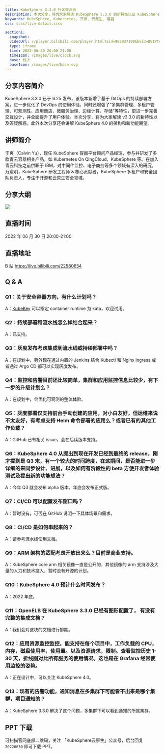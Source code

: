 ```yaml
---
title: KubeSphere 3.3.0 社区交流会
description: 本次分享，将为大家解读 KubeSphere 3.3.0 的新特性以及 KubeSphere 4.0 的架构和新功能展望。
keywords: KubeSphere, Kubernetes, 开源, 云原生, 容器
css: scss/live-detail.scss

section1:
  snapshot: 
  videoUrl: //player.bilibili.com/player.html?aid=982937180&bvid=BV1Yt4y187Lu&cid=760650754&page=1&high_quality=1
  type: iframe
  time: 2022-06-30 20:00-21:00
  timeIcon: /images/live/clock.svg
  base: 线上
  baseIcon: /images/live/base.svg
---
```

## 分享内容简介

KubeSphere 3.3.0 已于 6.25 发布，该版本新增了基于 GitOps 的持续部署方案，进一步优化了 DevOps 的使用体验。同时还增强了“多集群管理、多租户管理、可观测性、应用商店、微服务治理、边缘计算、存储”等特性，更进一步完善交互设计，并全面提升了用户体验。本次分享，将为大家解读 v3.3.0 的新特性以及答疑解惑。此外本次分享还会讲解 KubeSphere 4.0 的架构和新功能展望。
## 讲师简介

于爽（Calvin Yu），现任 KubeSphere 容器平台顾问产品经理，参与并研发了多款青云容器相关产品，如 Kubernetes On QingCloud，KubeSphere 等。在加入青云科技之前供职于 IBM，对中间件监控、电子商务等多个领域有深入的研究。
万宏明，KubeSphere 研发工程师 & 核心贡献者，KubeSphere 多租户和安全团队负责人，专注于开源和云原生安全领域。

## 分享大纲

![](https://pek3b.qingstor.com/kubesphere-community/images/kubesphere-v3.3.0-live.png)

## 直播时间

2022 年 06 月 30 日 20:00-21:00

## 直播地址

B 站  https://live.bilibili.com/22580654

## Q & A

### Q1：关于安全容器方向，有什么计划吗？

A：[KubeKey](https://github.com/kubesphere/kubekey) 可以指定 container runtime 为 kata，欢迎试用。

### Q2：持续部署和流水线怎么样结合起来？

A：已支持。

### Q3：灰度发布考虑集成到流水线或持续部署中吗？

A：在规划中，另外现在通过内置的 Jenkins 结合 Kubectl 和 Nginx Ingress 或者通过 Argo CD 都可以实现灰度发布。

### Q4：监控和告警目前还比较简单，集群和应用监控信息比较少，有下一步的升级计划么？

A：在规划中，会优化可观测的整体体验。

### Q5：灰度部署仅支持前台手动创建的应用，对小白友好，但运维来说不太友好，有考虑支持 Helm 命令部署的应用么？或者已有的其他工作负载？

A：GitHub 已有相关 issue，会在后续版本支持。

### Q6：KubeSphere 4.0 从提出到现在开发已经到最终的 release，刚才提到是 Q3 末，有一个较大的时间跨度，在这期间，是否能进一步详细的来同步设计、进展，以及如何有阶段性的 beta 方便开发者体验测试及提出新的功能想法？

A：今年 Q3 就会发布 alpha 版本，年底会发布正式版。

### Q7：CI/CD 可以配置发布窗口吗？

A：暂时没有，可否在 GitHub 说明一下具体场景和需求。

### Q8：CI/CD 是如何串起来的？

A：请参考流水线使用文档。

### Q9：ARM 架构的适配考虑开放出来么？目前是商业支持。

A：KubeSphere core arm 相关镜像一直是公开的，其他镜像的 arm 支持涉及大量的人力和技术投入，暂时没有开源的计划。

### Q10：KubeSphere 4.0 预计什么时间发布？

A：2022 年底。

### Q11：OpenELB 在 KubeSphere 3.3.0 已经有图形配置了， 有没有完整的集成文档？

A：我们会对这块的文档进行排期。

### Q12：应用资源监控监控，能支持在每个项目中，工作负载的 CPU，内存，磁盘使用率，使用量。以及资源请求，限制。查看监控历史 1-30 天，折线图对比所有服务的使用情况。这也是在 Grafana 经常使用监控的姿势。

A：正在设计中，可以关注 KubeSphere 4.0。

### Q13：现有的告警功能，通知消息在多集群下可能看不出来是哪个集群，项目通知的？

A：KubeSphere 3.3.0 解决了这个问题，多集群下可以看到通知的所属集群。

## PPT 下载

可扫描官网底部二维码，关注 「KubeSphere云原生」公众号，后台回复 `20220630` 即可下载 PPT。